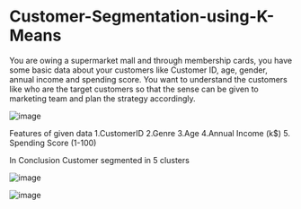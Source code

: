 # Customer-Segmentation-using-K-Means

You are owing a supermarket mall and through membership cards, you have some basic data about your customers like Customer ID, age, gender, annual income and spending score. You want to understand the customers like who are the target customers so that the sense can be given to marketing team and plan the strategy accordingly.


![image](https://user-images.githubusercontent.com/60324687/128401709-47e557de-327e-4477-8584-78ea2fe0bc39.png)




Features of given data
1.CustomerID
2.Genre
3.Age
4.Annual Income (k$) 5.
Spending Score (1-100)

In Conclusion
Customer segmented in 5 clusters


![image](https://user-images.githubusercontent.com/60324687/128401462-9dfd3df9-2203-488f-a594-5adb7d5fde31.png)



![image](https://user-images.githubusercontent.com/60324687/128403400-d03ed785-b05c-47a5-ab02-99a917c79dea.png)

